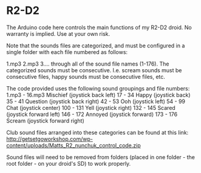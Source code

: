 # R2-D2
The Arduino code here controls the main functions of my R2-D2 droid. No warranty is implied. Use at your own risk.

Note that the sounds files are categorized, and must be configured in a single folder with each file numbered as follows:

1.mp3
2.mp3
3....  through all of the sound file names (1-176).  The categorized sounds must be consecutive.  I.e. scream sounds must be consecutive files, happy sounds must be consecutive files, etc.

The code provided uses the following sound groupings and file numbers:
1.mp3 - 16.mp3 Mischief (joystick back left)
17 - 34 Happy (joystick back)
35 - 41 Question (joystick back right)
42 - 53 Ooh (joystick left)
54 - 99 Chat (joystick center)
100 - 131 Yell (joystick right)
132 - 145 Scared (joystick forward left)
146 - 172 Annoyed (joystick forward)
173 - 176 Scream (joystick forward right)

Club sound files arranged into these categories can be found at this link: 
http://getsetgoworkshop.com/wp-content/uploads/Matts_R2_nunchuk_control_code.zip

Sound files will need to be removed from folders (placed in one folder - the root folder - on your droid's SD) to work properly.
